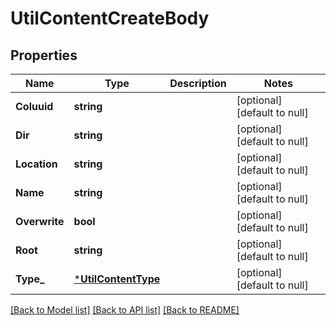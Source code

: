 # UtilContentCreateBody

## Properties
Name | Type | Description | Notes
------------ | ------------- | ------------- | -------------
**Coluuid** | **string** |  | [optional] [default to null]
**Dir** | **string** |  | [optional] [default to null]
**Location** | **string** |  | [optional] [default to null]
**Name** | **string** |  | [optional] [default to null]
**Overwrite** | **bool** |  | [optional] [default to null]
**Root** | **string** |  | [optional] [default to null]
**Type_** | [***UtilContentType**](util.ContentType.md) |  | [optional] [default to null]

[[Back to Model list]](../README.md#documentation-for-models) [[Back to API list]](../README.md#documentation-for-api-endpoints) [[Back to README]](../README.md)

